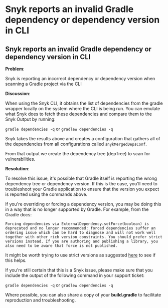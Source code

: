 # Snyk reports an invalid Gradle dependency or dependency version in CLI

##  Snyk reports an invalid Gradle dependency or dependency version in CLI

**Problem**:

Snyk is reporting an incorrect dependency or dependency version when scanning a Gradle project via the CLI

**Discussion**:

When using the Snyk CLI, it obtains the list of dependencies from the gradle wrapper locally on the system where the CLI is being run. You can emulate what Snyk does to fetch these dependencies and compare them to the Snyk Output by running:

`gradle dependencies -q​`​ or `gradlew dependencies -q​`​

Snyk takes the results above and creates a configuration that gathers all of the dependencies from all configurations called `snykMergedDepsConf`.

From that output we create the dependency tree \(depTree\) to scan for vulnerabilities.

**Resolution**:

To resolve this issue, it's possible that Gradle itself is reporting the wrong dependency tree or dependency version. If this is the case, you'll need to troubleshoot your Gradle application to ensure that the version you expect is reported using the commands above.

If you're overriding or forcing a dependency version, you may be doing this in a way that is no longer supported by Gradle. For example, from the Gradle docs:

```text
Forcing dependencies via ExternalDependency.setForce(boolean) is deprecated and no longer recommended: forced dependencies suffer an ordering issue which can be hard to diagnose and will not work well together with other rich version constraints. You should prefer strict versions instead. If you are authoring and publishing a library, you also need to be aware that force is not published.
```

It might be worth trying to use strict versions as suggested [here](https://docs.gradle.org/current/userguide/dependency_downgrade_and_exclude.html#sec:enforcing_dependency_version) to see if this helps.

If you're still certain that this is a Snyk issue, please make sure that you include the output of the following command in your support ticket:

`gradle dependencies -q​`​ or `gradlew dependencies -q​`​

Where possible, you can also share a copy of your **build.gradle** to facilitate reproduction and troubleshooting.


